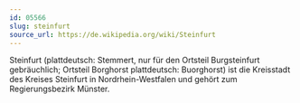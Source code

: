 ```yaml
---
id: 05566
slug: steinfurt
source_url: https://de.wikipedia.org/wiki/Steinfurt
---
```


Steinfurt (plattdeutsch: Stemmert, nur für den Ortsteil Burgsteinfurt gebräuchlich; Ortsteil Borghorst plattdeutsch: Buorghorst) ist die Kreisstadt des Kreises Steinfurt in Nordrhein-Westfalen und gehört zum Regierungsbezirk Münster.
